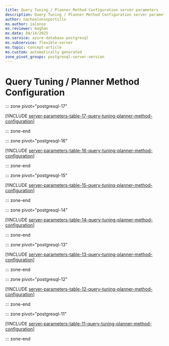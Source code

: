 ```yaml
---
title: Query Tuning / Planner Method Configuration server parameters
description: Query Tuning / Planner Method Configuration server parameters for Azure Database for PostgreSQL flexible server.
author: nachoalonsoportillo
ms.author: ialonso
ms.reviewer: maghan
ms.date: 04/14/2025
ms.service: azure-database-postgresql
ms.subservice: flexible-server
ms.topic: concept-article
ms.custom: automatically generated
zone_pivot_groups: postgresql-server-version
---
```

# Query Tuning / Planner Method Configuration


::: zone pivot="postgresql-17"

[!INCLUDE [server-parameters-table-17-query-tuning-planner-method-configuration](./includes/server-parameters-table-17-query-tuning-planner-method-configuration.md)]

::: zone-end


::: zone pivot="postgresql-16"

[!INCLUDE [server-parameters-table-16-query-tuning-planner-method-configuration](./includes/server-parameters-table-16-query-tuning-planner-method-configuration.md)]

::: zone-end


::: zone pivot="postgresql-15"

[!INCLUDE [server-parameters-table-15-query-tuning-planner-method-configuration](./includes/server-parameters-table-15-query-tuning-planner-method-configuration.md)]

::: zone-end


::: zone pivot="postgresql-14"

[!INCLUDE [server-parameters-table-14-query-tuning-planner-method-configuration](./includes/server-parameters-table-14-query-tuning-planner-method-configuration.md)]

::: zone-end


::: zone pivot="postgresql-13"

[!INCLUDE [server-parameters-table-13-query-tuning-planner-method-configuration](./includes/server-parameters-table-13-query-tuning-planner-method-configuration.md)]

::: zone-end


::: zone pivot="postgresql-12"

[!INCLUDE [server-parameters-table-12-query-tuning-planner-method-configuration](./includes/server-parameters-table-12-query-tuning-planner-method-configuration.md)]

::: zone-end


::: zone pivot="postgresql-11"

[!INCLUDE [server-parameters-table-11-query-tuning-planner-method-configuration](./includes/server-parameters-table-11-query-tuning-planner-method-configuration.md)]

::: zone-end


